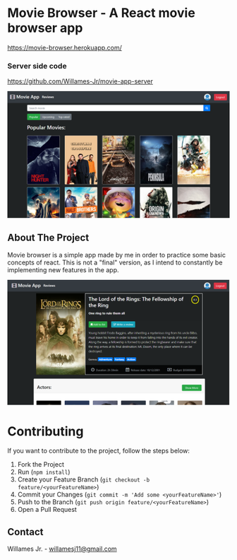 # Movie Browser - A React movie browser app

https://movie-browser.herokuapp.com/

### Server side code

https://github.com/Willames-Jr/movie-app-server

![overview](movieApp_2.png)

## About The Project

Movie browser is a simple app made by me in order to practice some basic concepts of react. This is not a "final" version, as I intend to constantly be implementing new features in the app.


![movie-detail](movieApp_1.png)

# Contributing

If you want to contribute to the project, follow the steps below:

1. Fork the Project
2. Run (`npm install`)
3. Create your Feature Branch (`git checkout -b feature/<yourFeatureName>`)
4. Commit your Changes (`git commit -m 'Add some <yourFeatureName>'`)
5. Push to the Branch (`git push origin feature/<yourFeatureName>`)
6. Open a Pull Request

## Contact

Willames Jr. - willamesj11@gmail.com
